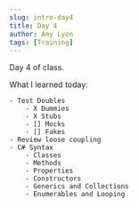 ```yaml
---
slug: intro-day4
title: Day 4
author: Amy Lyon
tags: [Training]
---
```


Day 4 of class.

What I learned today:

	- Test Doubles
	    - X Dummies
	    - X Stubs
	    - [] Mocks
	    - [] Fakes
	- Review loose coupling
	- C# Syntax
	    - Classes
	    - Methods
	    - Properties
	    - Constructors
	    - Generics and Collections
	    - Enumerables and Looping
